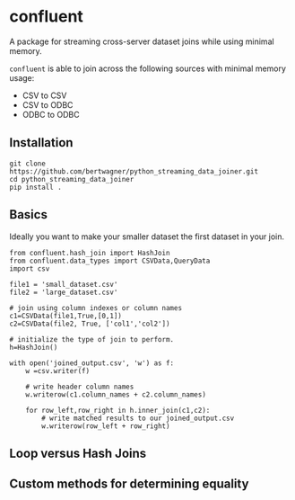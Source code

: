 # confluent

A package for streaming cross-server dataset joins while using minimal memory. 

`confluent` is able to join across the following sources with minimal memory usage:
 - CSV to CSV
 - CSV to ODBC 
 - ODBC to ODBC

## Installation

```
git clone https://github.com/bertwagner/python_streaming_data_joiner.git
cd python_streaming_data_joiner
pip install .
```

## Basics

Ideally you want to make your smaller dataset the first dataset in your join.


```
from confluent.hash_join import HashJoin
from confluent.data_types import CSVData,QueryData
import csv

file1 = 'small_dataset.csv'
file2 = 'large_dataset.csv'

# join using column indexes or column names
c1=CSVData(file1,True,[0,1])
c2=CSVData(file2, True, ['col1','col2'])

# initialize the type of join to perform. 
h=HashJoin()

with open('joined_output.csv', 'w') as f:
    w =csv.writer(f)
    
    # write header column names
    w.writerow(c1.column_names + c2.column_names)

    for row_left,row_right in h.inner_join(c1,c2):
        # write matched results to our joined_output.csv
        w.writerow(row_left + row_right)
```

 ## Loop versus Hash Joins

 

 ## Custom methods for determining equality
